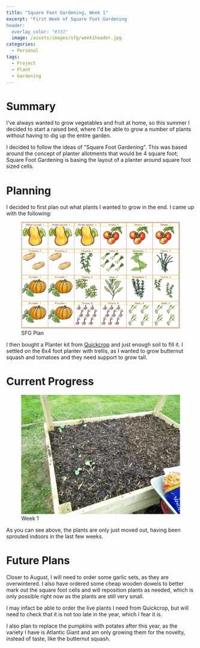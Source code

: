 ```yaml
---
title: "Square Foot Gardening, Week 1"
excerpt: "First Week of Square Foot Gardening
header:
  overlay_color: "#333"
  image: /assets/images/sfg/week1header.jpg
categories:
  - Personal
tags:
  - Project
  - Plant
  - Gardening
---
```


# Summary
I've always wanted to grow vegetables and fruit at home, so this summer I decided to start a raised bed,
where I'd be able to grow a number of plants without having to dig up the entire garden.

I decided to follow the ideas of "Square Foot Gardening". This was based around the concept of planter allotments
that would be 4 square foot; Square Foot Gardening is basing the layout of a planter around square foot sized cells.

# Planning
I decided to first plan out what plants I wanted to grow in the end. I came up with the following:

<figure>
	<a href="/assets/images/sfg/plan.png"><img src="/assets/images/sfg/plan.png"></a>
	<figcaption>SFG Plan</figcaption>
</figure>


I then bought a Planter kit from <a href="quickcrop.ie/">Quickcrop</a> and just enough soil to fill it. I settled
on the 6x4 foot planter with trellis, as I wanted to grow butternut squash and tomatoes and they need support to grow tall.

# Current Progress

<figure>
	<a href="/assets/images/sfg/week1.jpg"><img src="/assets/images/sfg/week1.jpg"></a>
	<figcaption>Week 1</figcaption>
</figure>

As you can see above, the plants are only just moved out, having been sprouted indoors in the last few weeks.

# Future Plans

Closer to August, I will need to order some garlic sets, as they are overwintered. I also have ordered some cheap 
wooden dowels to better mark out the square foot cells and will reposition plants as needed, which is only possible
right now as the plants are still very small.

I may infact be able to order the live plants I need from Quickcrop, but will need to check that it is not too late in the year,
which I fear it is.

I also plan to replace the pumpkins with potates after this year, as the variety I have is Atlantic Giant and am only 
growing them for the novelty, instead of taste, like the butternut squash.